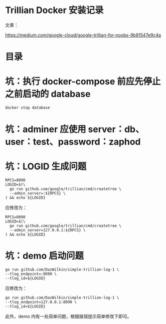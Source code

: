 # Trillian Docker 安装记录

文章：

https://medium.com/google-cloud/google-trillian-for-noobs-9b81547e9c4a

# 目录

<!--ts-->
<!--te-->

# 坑：执行 docker-compose 前应先停止之前启动的 database

```sh
docker stop database
```

# 坑：adminer 应使用 server：db、user：test、password：zaphod

# 坑：LOGID 生成问题

```
RPCS=8090
LOGID=$(\
  go run github.com/google/trillian/cmd/createtree \
  --admin_server=:${RPCS} \
) && echo ${LOGID}
```

应修改为：

```
RPCS=8090
LOGID=$(\
  go run github.com/google/trillian/cmd/createtree \
  --admin_server=127.0.0.1:${RPCS} \
) && echo ${LOGID}
```

# 坑：demo 启动问题

```
go run github.com/DazWilkin/simple-trillian-log-1 \
--tlog_endpoint=:8090 \
--tlog_id=${LOGID}
```

应修改为：

```
go run github.com/DazWilkin/simple-trillian-log-1 \
--tlog_endpoint=127.0.0.1:8090 \
--tlog_id=${LOGID}
```

此外，demo 内有一处简单问题，根据报错提示简单修改下即可。
